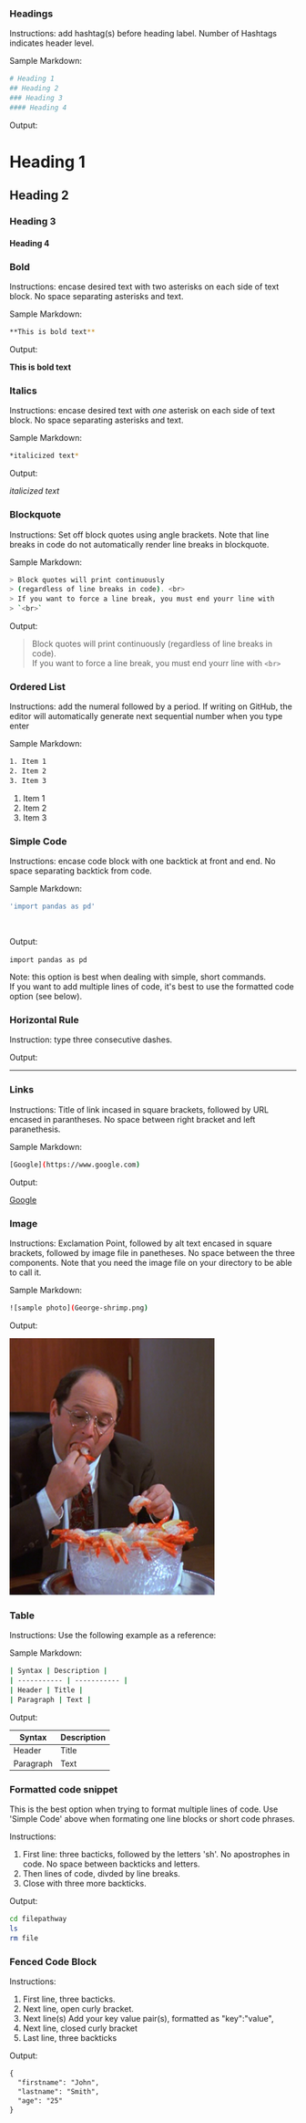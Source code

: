 ### Headings

Instructions: add hashtag(s) before heading label. Number of Hashtags indicates header level.

Sample Markdown: 

```sh
# Heading 1
## Heading 2
### Heading 3
#### Heading 4
```

Output:

# Heading 1
## Heading 2
### Heading 3
#### Heading 4


### Bold

Instructions: encase desired text with two asterisks on each side of text block. No space separating asterisks and text.

Sample Markdown: 
```sh
**This is bold text**
```

Output:

**This is bold text**



### Italics

Instructions: encase desired text with *one* asterisk on each side of text block. No space separating asterisks and text.

Sample Markdown:
```sh
*italicized text*
```

Output:

*italicized text*

### Blockquote

Instructions: Set off block quotes using angle brackets. Note that line breaks in code do not automatically render line breaks in blockquote.

Sample Markdown:
```sh
> Block quotes will print continuously
> (regardless of line breaks in code). <br>
> If you want to force a line break, you must end yourr line with 
> `<br>`
```
Output:

> Block quotes will print continuously
> (regardless of line breaks in code). <br>
> If you want to force a line break, you must end yourr line with 
> `<br>
> `

### Ordered List

Instructions: add the numeral followed by a period. If writing on GitHub, the editor will automatically generate next sequential number when you type enter

Sample Markdown:

```sh
1. Item 1
2. Item 2
3. Item 3
```

1. Item 1
2. Item 2
3. Item 3


### Simple Code

Instructions: encase code block with one backtick at front and end. No space separating backtick from code.

Sample Markdown:

```sh
'import pandas as pd'
```
<br>

Output: 

`import pandas as pd`<br>

Note: this option is best when dealing with simple, short commands. <br>
If you want to add multiple lines of code, it's best to use the formatted code option (see below).

### Horizontal Rule

Instruction: type three consecutive dashes. 

Output:

---

### Links

Instructions: Title of link incased in square brackets, followed by URL encased in parantheses.
No space between right bracket and left paranethesis.

Sample Markdown:

```sh
[Google](https://www.google.com)
```

Output:

[Google](https://www.google.com)

### Image

Instructions: Exclamation Point, followed by alt text encased in square brackets, followed by image file in panetheses. No space between the three components. Note that you need the image file on your directory to be able to call it.

Sample Markdown: 

```sh
![sample photo](George-shrimp.png)
```

Output:

![sample photo](George-shrimp.png)


### Table

Instructions: Use the following example as a reference:

Sample Markdown:

```sh
| Syntax | Description |
| ----------- | ----------- |
| Header | Title |
| Paragraph | Text |
```

Output: 

| Syntax | Description |
| ----------- | ----------- |
| Header | Title |
| Paragraph | Text |


### Formatted code snippet

This is the best option when trying to format multiple lines of code. Use 'Simple Code' above when formating one line blocks or short code phrases.

Instructions: <br>
1) First line: three bacticks, followed by the letters 'sh'. No apostrophes in code. No space between backticks and letters.<br>
2) Then lines of code, divded by line breaks. <br>
3) Close with three more backticks.

Output:

```sh
cd filepathway
ls
rm file
```

### Fenced Code Block

Instructions: <br>
1) First line, three bacticks. <br>
2) Next line, open curly bracket. <br>
3) Next line(s) Add your key value pair(s), formatted as "key":"value", <br>
4) Next line, closed curly bracket <br>
5) Last line, three backticks <br>

Output:

``` 
{
  "firstname": "John",
  "lastname": "Smith",
  "age": "25"
}
```
   
